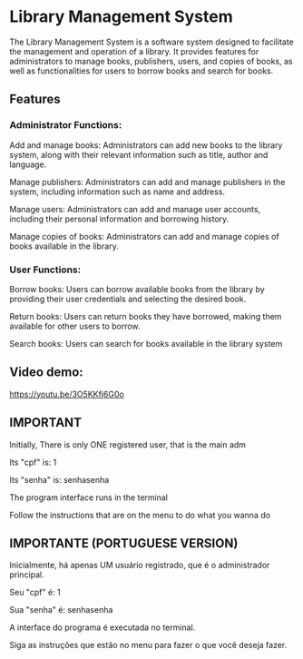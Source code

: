 # Library Management System
The Library Management System is a software system designed to facilitate the management and operation of a library. It provides features for administrators to manage books, publishers, users, and copies of books, as well as functionalities for users to borrow books and search for books.

## Features
### Administrator Functions:

Add and manage books: Administrators can add new books to the library system, along with their relevant information such as title, author and language.

Manage publishers: Administrators can add and manage publishers in the system, including information such as name and address.

Manage users: Administrators can add and manage user accounts, including their personal information and borrowing history.

Manage copies of books: Administrators can add and manage copies of books available in the library.



### User Functions:

Borrow books: Users can borrow available books from the library by providing their user credentials and selecting the desired book.

Return books: Users can return books they have borrowed, making them available for other users to borrow.

Search books: Users can search for books available in the library system

## Video demo:

https://youtu.be/3O5KKfj6G0o

## IMPORTANT

Initially, There is only ONE registered user, that is the main adm

Its "cpf" is: 1

Its "senha" is: senhasenha

The program interface runs in the terminal

Follow the instructions that are on the menu to do what you wanna do

## IMPORTANTE (PORTUGUESE VERSION)

Inicialmente, há apenas UM usuário registrado, que é o administrador principal.

Seu "cpf" é: 1

Sua "senha" é: senhasenha

A interface do programa é executada no terminal.

Siga as instruções que estão no menu para fazer o que você deseja fazer.

